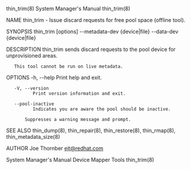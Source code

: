 thin_trim(8)                                                                                                                                    System Manager's Manual                                                                                                                                    thin_trim(8)

NAME
       thin_trim - Issue discard requests for free pool space (offline tool).

SYNOPSIS
       thin_trim [options] --metadata-dev {device|file} --data-dev {device|file}

DESCRIPTION
       thin_trim sends discard requests to the pool device for unprovisioned areas.

       This tool cannot be run on live metadata.

OPTIONS
       -h, --help
              Print help and exit.

       -V, --version
              Print version information and exit.

       --pool-inactive
              Indicates you are aware the pool should be inactive.

           Suppresses a warning message and prompt.

SEE ALSO
       thin_dump(8), thin_repair(8), thin_restore(8), thin_rmap(8), thin_metadata_size(8)

AUTHOR
       Joe Thornber <ejt@redhat.com>

System Manager's Manual                                                                                                                           Device Mapper Tools                                                                                                                                      thin_trim(8)
